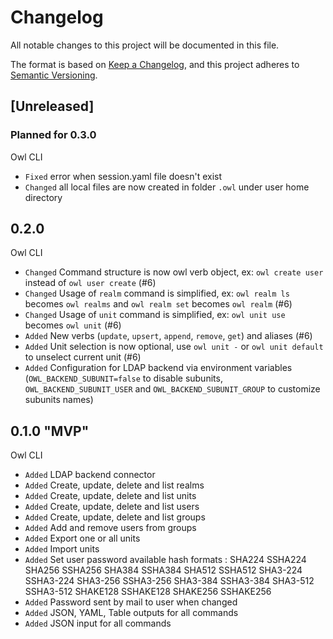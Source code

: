 # Changelog

All notable changes to this project will be documented in this file.

The format is based on [Keep a Changelog](https://keepachangelog.com/en/1.0.0/),
and this project adheres to [Semantic Versioning](https://semver.org/spec/v2.0.0.html).

## [Unreleased]

### Planned for 0.3.0

Owl CLI

- `Fixed` error when session.yaml file doesn't exist
- `Changed` all local files are now created in folder `.owl` under user home directory

## 0.2.0

Owl CLI

- `Changed` Command structure is now owl verb object, ex: `owl create user` instead of `owl user create` (#6)
- `Changed` Usage of `realm` command is simplified, ex: `owl realm ls` becomes `owl realms` and `owl realm set` becomes `owl realm` (#6)
- `Changed` Usage of `unit` command is simplified, ex: `owl unit use` becomes `owl unit` (#6)
- `Added` New verbs (`update`, `upsert`, `append`, `remove`, `get`) and aliases (#6)
- `Added` Unit selection is now optional, use `owl unit -` or `owl unit default` to unselect current unit (#6)
- `Added` Configuration for LDAP backend via environment variables (`OWL_BACKEND_SUBUNIT=false` to disable subunits, `OWL_BACKEND_SUBUNIT_USER` and `OWL_BACKEND_SUBUNIT_GROUP` to customize subunits names)

## 0.1.0 "MVP"

Owl CLI

- `Added` LDAP backend connector
- `Added` Create, update, delete and list realms
- `Added` Create, update, delete and list units
- `Added` Create, update, delete and list users
- `Added` Create, update, delete and list groups
- `Added` Add and remove users from groups
- `Added` Export one or all units
- `Added` Import units
- `Added` Set user password available hash formats : SHA224 SSHA224 SHA256 SSHA256 SHA384 SSHA384 SHA512 SSHA512 SHA3-224 SSHA3-224 SHA3-256 SSHA3-256 SHA3-384 SSHA3-384 SHA3-512 SSHA3-512 SHAKE128 SSHAKE128 SHAKE256 SSHAKE256
- `Added` Password sent by mail to user when changed
- `Added` JSON, YAML, Table outputs for all commands
- `Added` JSON input for all commands
